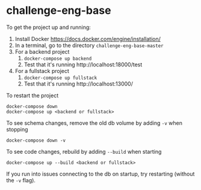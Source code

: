 # challenge-eng-base

To get the project up and running:

1.  Install Docker https://docs.docker.com/engine/installation/
2.  In a terminal, go to the directory `challenge-eng-base-master`
3.  For a backend project
    1.  `docker-compose up backend`
    2.  Test that it's running http://localhost:18000/test
4.  For a fullstack project
    1.  `docker-compose up fullstack`
    2.  Test that it's running http://localhost:13000/

To restart the project

    docker-compose down
    docker-compose up <backend or fullstack>

To see schema changes, remove the old db volume by adding `-v` when stopping

    docker-compose down -v

To see code changes, rebuild by adding `--build` when starting

    docker-compose up --build <backend or fullstack>

If you run into issues connecting to the db on startup, try restarting (without the `-v` flag).
